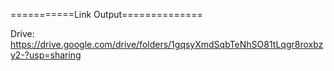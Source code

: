 ===========Link Output==============

Drive: https://drive.google.com/drive/folders/1gqsyXmdSqbTeNhSO81tLqgr8roxbzy2-?usp=sharing
